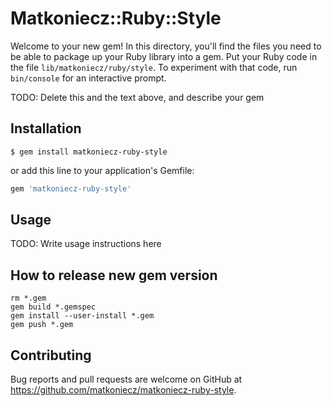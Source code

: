# Matkoniecz::Ruby::Style

Welcome to your new gem! In this directory, you'll find the files you need to be able to package up your Ruby library into a gem. Put your Ruby code in the file `lib/matkoniecz/ruby/style`. To experiment with that code, run `bin/console` for an interactive prompt.

TODO: Delete this and the text above, and describe your gem

## Installation

    $ gem install matkoniecz-ruby-style

or add this line to your application's Gemfile:

```ruby
gem 'matkoniecz-ruby-style'
```

## Usage

TODO: Write usage instructions here

## How to release new gem version

```
rm *.gem
gem build *.gemspec
gem install --user-install *.gem
gem push *.gem
```

## Contributing

Bug reports and pull requests are welcome on GitHub at https://github.com/matkoniecz/matkoniecz-ruby-style.
